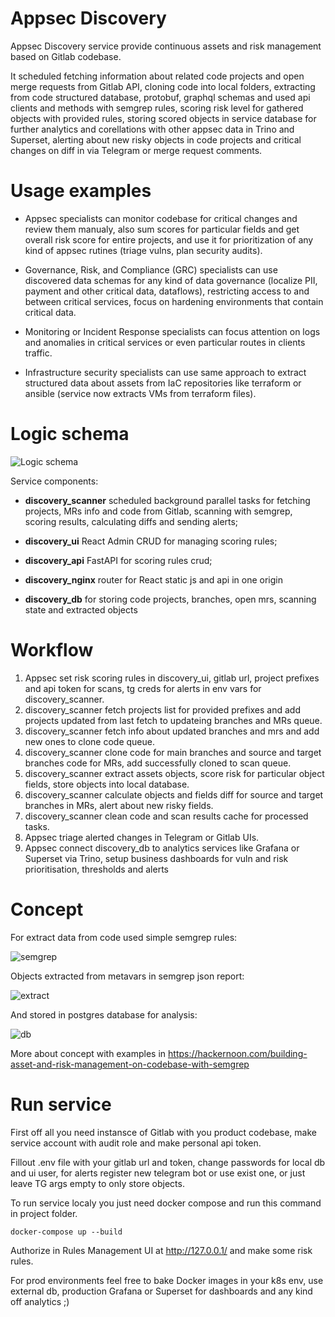 # Appsec Discovery

Appsec Discovery service provide continuous assets and risk management based on Gitlab codebase. 

It scheduled fetching information about related code projects and open merge requests from Gitlab API, cloning code into local folders, extracting from code structured database, protobuf, graphql schemas and used api clients and methods with semgrep rules, scoring risk level for gathered objects with provided rules, storing scored objects in service database for further analytics and corellations with other appsec data in Trino and Superset, alerting about new risky objects in code projects and critical changes on diff in via Telegram or merge request comments.

# Usage examples

 - Appsec specialists can monitor codebase for critical changes and review them manualy, also sum scores for particular fields and get overall risk score for entire projects, and use it for prioritization of any kind of appsec rutines (triage vulns, plan security audits).

 - Governance, Risk, and Compliance (GRC) specialists can use discovered data schemas for any kind of data governance (localize PII, payment and other critical data, dataflows), restricting access to and between critical services, focus on hardening environments that contain critical data.

 - Monitoring or Incident Response specialists can focus attention on logs and anomalies in critical services or even particular routes in clients traffic.

 - Infrastructure security specialists can use same approach to extract structured data about assets from IaC repositories like terraform or ansible (service now extracts VMs from terraform files).

# Logic schema

![Logic schema](https://github.com/dmarushkin/appsec-discovery/blob/main/discovery.png?raw=true)

Service components:

 - **discovery_scanner** scheduled background parallel tasks for fetching projects, MRs info and code from Gitlab, scanning with semgrep, scoring results, calculating diffs and sending alerts;

 - **discovery_ui** React Admin CRUD for managing scoring rules;

 - **discovery_api** FastAPI for scoring rules crud;

 - **discovery_nginx** router for React static js and api in one origin

 - **discovery_db** for storing code projects, branches, open mrs, scanning state and extracted objects

# Workflow

1. Appsec set risk scoring rules in discovery_ui, gitlab url, project prefixes and api token for scans, tg creds for alerts in env vars for discovery_scanner.
2. discovery_scanner fetch projects list for provided prefixes and add projects updated from last fetch to updateing branches and MRs queue.
3. discovery_scanner fetch info about updated branches and mrs and add new ones to clone code queue.
4. discovery_scanner clone code for main branches and source and target branches code for MRs, add successfully cloned to scan queue.
5. discovery_scanner extract assets objects, score risk for particular object fields, store objects into local database.
6. discovery_scanner calculate objects and fields diff for source and target branches in MRs, alert about new risky fields.
7. discovery_scanner clean code and scan results cache for processed tasks.
8. Appsec triage alerted changes in Telegram or Gitlab UIs.
9. Appsec connect discovery_db to analytics services like Grafana or Superset via Trino, setup business dashboards for vuln and risk prioritisation, thresholds and alerts

# Concept

For extract data from code used simple semgrep rules:

![semgrep](https://github.com/dmarushkin/appsec-discovery/blob/main/semgrep.png?raw=true)

Objects extracted from metavars in semgrep json report:

![extract](https://github.com/dmarushkin/appsec-discovery/blob/main/extract.png?raw=true)

And stored in postgres database for analysis:

![db](https://github.com/dmarushkin/appsec-discovery/blob/main/db.png?raw=true)

More about concept with examples in https://hackernoon.com/building-asset-and-risk-management-on-codebase-with-semgrep


# Run service

First off all you need instansce of Gitlab with you product codebase, make service account with audit role and make personal api token.

Fillout .env file with your gitlab url and token, change passwords for local db and ui user, for alerts register new telegram bot or use exist one, or just leave TG args empty to only store objects.

To run service localy you just need docker compose and run this command in project folder.

```
docker-compose up --build
```

Authorize in Rules Management UI at http://127.0.0.1/ and make some risk rules.

For prod environments feel free to bake Docker images in your k8s env, use external db, production Grafana or Superset for dashboards and any kind off analytics ;)

